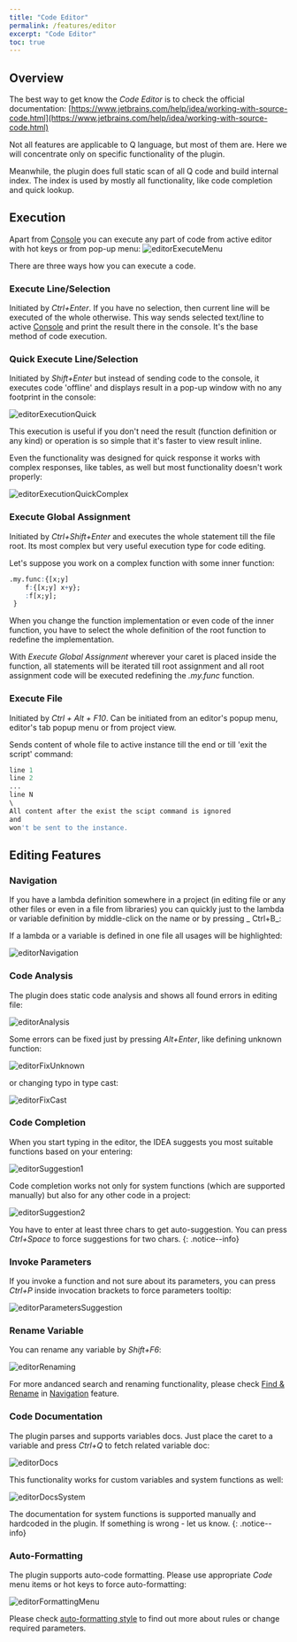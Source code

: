 ```yaml
---
title: "Code Editor"
permalink: /features/editor
excerpt: "Code Editor"
toc: true
---
```


## Overview

The best way to get know the _Code Editor_ is to check the official
documentation: [https://www.jetbrains.com/help/idea/working-with-source-code.html](https://www.jetbrains.com/help/idea/working-with-source-code.html)

Not all features are applicable to Q language, but most of them are. Here we will concentrate only on specific
functionality of the plugin.

Meanwhile, the plugin does full static scan of all Q code and build internal index. The index is used by mostly all
functionality, like code completion and quick lookup.

## Execution

Apart from [Console](/features/console) you can execute any part of code from active editor with hot keys or from pop-up
menu:
![editorExecuteMenu](/assets/images/features/editor/editorExecuteMenu.png)

There are three ways how you can execute a code.

### Execute Line/Selection

Initiated by _Ctrl+Enter_. If you have no selection, then current line will be executed
of the whole otherwise. This way sends selected text/line to active [Console](/features/console) and print the result
there in the console. It's the base method of code execution.

### Quick Execute Line/Selection

Initiated by _Shift+Enter_ but instead of sending code to the console, it executes
code 'offline' and displays result in a pop-up window with no any footprint in the console:

![editorExecutionQuick](/assets/images/features/editor/editorExecutionQuick.png)

This execution is useful if you don't need the result (function definition or any kind) or operation is so simple that
it's faster to view result inline.

Even the functionality was designed for quick response it works with complex responses, like tables, as well but most
functionality doesn't work properly:

![editorExecutionQuickComplex](/assets/images/features/editor/editorExecutionQuickComplex.png)

### Execute Global Assignment

Initiated by _Ctrl+Shift+Enter_ and executes the whole statement till the file root. Its most complex but very useful
execution type for code editing.

Let's suppose you work on a complex function with some inner function:

~~~ q
.my.func:{[x;y]
    f:{[x;y] x+y};
    :f[x;y];
 }
~~~

When you change the function implementation or even code of the inner function, you have to select the whole definition
of the root function to redefine the implementation.

With _Execute Global Assignment_ wherever your caret is placed inside the function, all statements will be iterated till
root assignment and all root assignment code will be executed redefining the _.my.func_ function.

### Execute File

Initiated by _Ctrl + Alt + F10_. Can be initiated from an editor's popup menu, editor's tab popup menu or from 
project view.

Sends content of whole file to active instance till the end or till 'exit the script' command:
~~~ q
line 1
line 2
...
line N
\
All content after the exist the scipt command is ignored 
and 
won't be sent to the instance.
~~~

## Editing Features

### Navigation

If you have a lambda definition somewhere in a project (in editing file or any other files or even in a file from
libraries) you can quickly just to the lambda or variable definition by middle-click on the name or by pressing _
Ctrl+B_:

If a lambda or a variable is defined in one file all usages will be highlighted:

![editorNavigation](/assets/images/features/editor/editorNavigation.png)

### Code Analysis

The plugin does static code analysis and shows all found errors in editing file:

![editorAnalysis](/assets/images/features/editor/editorAnalysis.png)

Some errors can be fixed just by pressing _Alt+Enter_, like defining unknown function:

![editorFixUnknown](/assets/images/features/editor/editorFixUnknown.png)

or changing typo in type cast:

![editorFixCast](/assets/images/features/editor/editorFixCast.png)

### Code Completion

When you start typing in the editor, the IDEA suggests you most suitable functions based on your entering:

![editorSuggestion1](/assets/images/features/editor/editorSuggestion1.png)

Code completion works not only for system functions (which are supported manually) but also for any other code in a
project:

![editorSuggestion2](/assets/images/features/editor/editorSuggestion2.png)

You have to enter at least three chars to get auto-suggestion. You can press _Ctrl+Space_ to force suggestions for two
chars.
{: .notice--info}

### Invoke Parameters

If you invoke a function and not sure about its parameters, you can press _Ctrl+P_ inside invocation brackets to force
parameters tooltip:

![editorParametersSuggestion](/assets/images/features/editor/editorParametersSuggestion.png)

### Rename Variable

You can rename any variable by _Shift+F6_:

![editorRenaming](/assets/images/features/editor/editorRenaming.png)

For more andanced search and renaming functionality, please
check [Find & Rename](/features/navigation#Find%20&%20Rename) in [Navigation](/features/navigation) feature.

### Code Documentation

The plugin parses and supports variables docs. Just place the caret to a variable and press _Ctrl+Q_ to fetch related
variable doc:

![editorDocs](/assets/images/features/editor/editorDocsCustom.png)

This functionality works for custom variables and system functions as well:

![editorDocsSystem](/assets/images/features/editor/editorDocsSystem.png)

The documentation for system functions is supported manually and hardcoded in the plugin. If something is wrong - let us
know.
{: .notice--info}

### Auto-Formatting

The plugin supports auto-code formatting. Please use appropriate _Code_ menu items or hot keys to force auto-formatting:

![editorFormattingMenu](/assets/images/features/editor/editorFormattingMenu.png)

Please check [auto-formatting style](/settings/style) to find out more about rules or change required parameters.